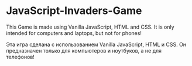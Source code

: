 # JavaScript-Invaders-Game

This Game is made using Vanilla JavaScript, HTML and CSS. It is only intended for computers and laptops, but not for phones!

Эта игра сделана с использованием Vanilla JavaScript, HTML и CSS. Он предназначен только для компьютеров и ноутбуков, a не для телефонов!
